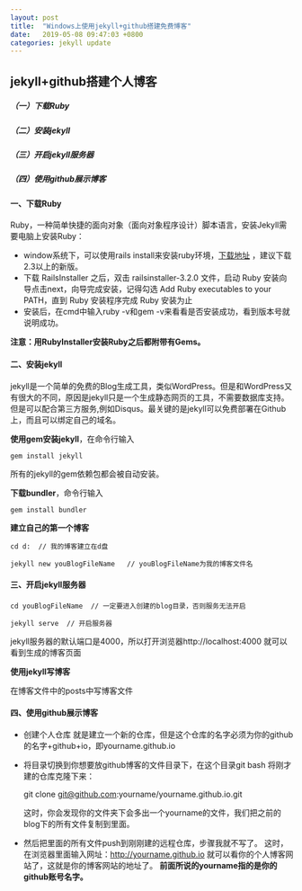```yaml
---
layout: post
title:  "Windows上使用jekyll+github搭建免费博客"
date:   2019-05-08 09:47:03 +0800
categories: jekyll update
---
```


## **jekyll+github搭建个人博客** 

##### （一）下载Ruby 
##### （二）安装jekyll
##### （三）开启jekyll服务器 
##### （四）使用github展示博客 

#### **一、下载Ruby**
 
Ruby，一种简单快捷的面向对象（面向对象程序设计）脚本语言，安装Jekyll需要电脑上安装Ruby：

 + window系统下，可以使用rails install来安装ruby环境，[下载地址](http://rubyinstaller.org/downloads/) ，建议下载2.3以上的新版。
 + 下载 RailsInstaller 之后，双击 railsinstaller-3.2.0 文件，启动 Ruby 安装向导点击next，向导完成安装，记得勾选 Add Ruby executables to your PATH，直到 Ruby 安装程序完成 Ruby 安装为止
 + 安装后，在cmd中输入ruby -v和gem -v来看看是否安装成功，看到版本号就说明成功。

**注意：用RubyInstaller安装Ruby之后都附带有Gems。**

#### **二、安装jekyll**
jekyll是一个简单的免费的Blog生成工具，类似WordPress。但是和WordPress又有很大的不同，原因是jekyll只是一个生成静态网页的工具，不需要数据库支持。但是可以配合第三方服务,例如Disqus。最关键的是jekyll可以免费部署在Github上，而且可以绑定自己的域名。

**使用gem安装jekyll**，在命令行输入

    gem install jekyll

所有的jekyll的gem依赖包都会被自动安装。

**下载bundler**，命令行输入

    gem install bundler

**建立自己的第一个博客**

    cd d:  // 我的博客建立在d盘

    jekyll new youBlogFileName   // youBlogFileName为我的博客文件名

#### **三、开启jekyll服务器**

    cd youBlogFileName  // 一定要进入创建的blog目录，否则服务无法开启

    jekyll serve  // 开启服务器

jekyll服务器的默认端口是4000，所以打开浏览器http://localhost:4000 就可以看到生成的博客页面

**使用jekyll写博客**

在博客文件中的posts中写博客文件

#### **四、使用github展示博客**

+ 创建个人仓库
  就是建立一个新的仓库，但是这个仓库的名字必须为你的github的名字+github+io，即yourname.github.io

+ 将目录切换到你想要放github博客的文件目录下，在这个目录git bash 将刚才建的仓库克隆下来：

    git clone git@github.com:yourname/yourname.github.io.git

  这时，你会发现你的文件夹下会多出一个yourname的文件，我们把之前的blog下的所有文件复制到里面。

+ 然后把里面的所有文件push到刚刚建的远程仓库，步骤我就不写了。
  这时，在浏览器里面输入网址：http://yourname.github.io 就可以看你的个人博客网站了，这就是你的博客网站的地址了。
  **前面所说的yourname指的是你的github账号名字。**